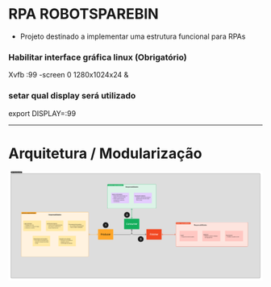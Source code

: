 # RPA ROBOTSPAREBIN

- Projeto destinado a implementar uma estrutura funcional para RPAs

### Habilitar interface gráfica linux (Obrigatório)
Xvfb :99 -screen 0 1280x1024x24 & 

### setar qual display será utilizado
export DISPLAY=:99

---

# Arquitetura / Modularização

<img src="assets/architecture.png" alt="Logo da Minha Empresa">
